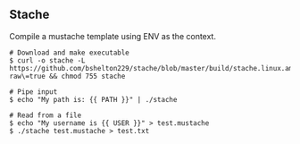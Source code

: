 ## Stache

Compile a mustache template using ENV as the context.

```
# Download and make executable
$ curl -o stache -L https://github.com/bshelton229/stache/blob/master/build/stache.linux.amd64\?raw\=true && chmod 755 stache

# Pipe input
$ echo "My path is: {{ PATH }}" | ./stache

# Read from a file
$ echo "My username is {{ USER }}" > test.mustache
$ ./stache test.mustache > test.txt
```
